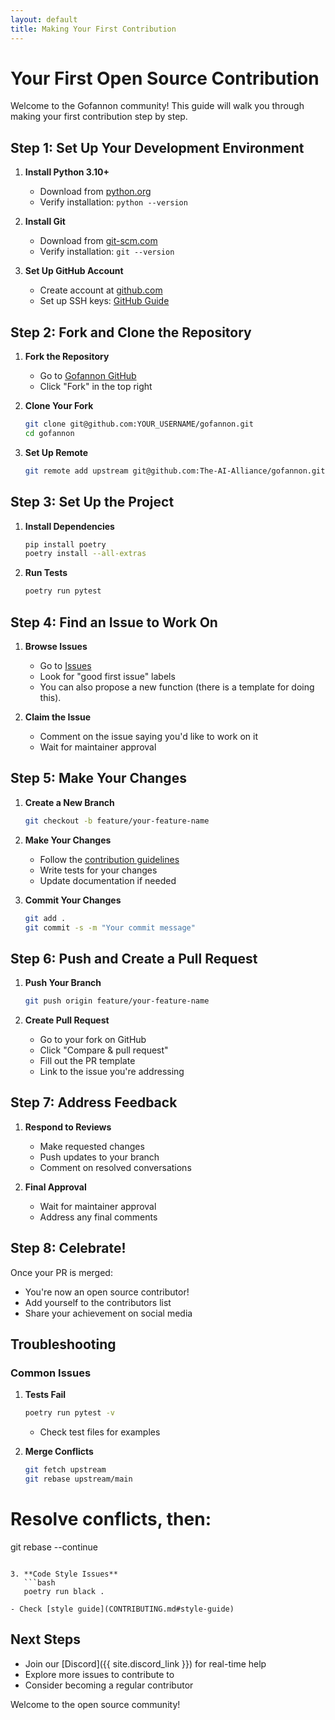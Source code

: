 ```yaml
---  
layout: default  
title: Making Your First Contribution
---  
```


# Your First Open Source Contribution

Welcome to the Gofannon community! This guide will walk you through making your first contribution step by step.

## Step 1: Set Up Your Development Environment

1. **Install Python 3.10+**
    - Download from [python.org](https://www.python.org/downloads/)
    - Verify installation: `python --version`

2. **Install Git**
    - Download from [git-scm.com](https://git-scm.com/)
    - Verify installation: `git --version`

3. **Set Up GitHub Account**
    - Create account at [github.com](https://github.com/)
    - Set up SSH keys: [GitHub Guide](https://docs.github.com/en/authentication/connecting-to-github-with-ssh)

## Step 2: Fork and Clone the Repository

1. **Fork the Repository**
    - Go to [Gofannon GitHub](https://github.com/The-AI-Alliance/gofannon)
    - Click "Fork" in the top right

2. **Clone Your Fork**  
   ```bash  
   git clone git@github.com:YOUR_USERNAME/gofannon.git  
   cd gofannon  
   ```

3. **Set Up Remote**  
   ```bash  
   git remote add upstream git@github.com:The-AI-Alliance/gofannon.git  
   ```

## Step 3: Set Up the Project

1. **Install Dependencies**  
   ```bash  
   pip install poetry  
   poetry install --all-extras  
   ```

2. **Run Tests**  
   ```bash  
   poetry run pytest  
   ```

## Step 4: Find an Issue to Work On

1. **Browse Issues**
    - Go to [Issues](https://github.com/The-AI-Alliance/gofannon/issues)
    - Look for "good first issue" labels
    - You can also propose a new function (there is a template for doing this).

2. **Claim the Issue**
    - Comment on the issue saying you'd like to work on it
    - Wait for maintainer approval

## Step 5: Make Your Changes

1. **Create a New Branch**  
   ```bash  
   git checkout -b feature/your-feature-name  
   ```

2. **Make Your Changes**
    - Follow the [contribution guidelines](https://github.com/The-AI-Alliance/gofannon/blob/main/CONTRIBUTING.md)
    - Write tests for your changes
    - Update documentation if needed

3. **Commit Your Changes**  
   ```bash  
   git add .  
   git commit -s -m "Your commit message"  
   ```

## Step 6: Push and Create a Pull Request

1. **Push Your Branch**  
   ```bash  
   git push origin feature/your-feature-name  
   ```

2. **Create Pull Request**
    - Go to your fork on GitHub
    - Click "Compare & pull request"
    - Fill out the PR template
    - Link to the issue you're addressing

## Step 7: Address Feedback

1. **Respond to Reviews**
    - Make requested changes
    - Push updates to your branch
    - Comment on resolved conversations

2. **Final Approval**
    - Wait for maintainer approval
    - Address any final comments

## Step 8: Celebrate!

Once your PR is merged:
- You're now an open source contributor!
- Add yourself to the contributors list
- Share your achievement on social media

## Troubleshooting

### Common Issues

1. **Tests Fail**  
   ```bash  
   poetry run pytest -v  
   ```
    - Check test files for examples

2. **Merge Conflicts**  
   ```bash  
   git fetch upstream  
   git rebase upstream/main
# Resolve conflicts, then:
git rebase --continue  
```

3. **Code Style Issues**  
   ```bash  
   poetry run black .  
   ```
    - Check [style guide](CONTRIBUTING.md#style-guide)

## Next Steps

- Join our [Discord]({{ site.discord_link }}) for real-time help
- Explore more issues to contribute to
- Consider becoming a regular contributor

Welcome to the open source community!  